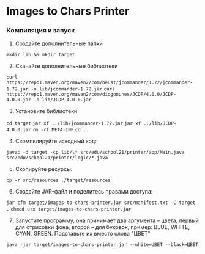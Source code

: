 # Images to Chars Printer

### Компиляция и запуск

1. Создайте дополнительные папки

`mkdir lib && mkdir target`

2. Скачайте дополнительные библиотеки

`curl https://repo1.maven.org/maven2/com/beust/jcommander/1.72/jcommander-1.72.jar -o lib/jcommander-1.72.jar`
`curl https://repo1.maven.org/maven2/com/diogonunes/JCDP/4.0.0/JCDP-4.0.0.jar -o lib/JCDP-4.0.0.jar`

3. Установите библиотеки

`cd target`
`jar xf ../lib/jcommander-1.72.jar`
`jar xf ../lib/JCDP-4.0.0.jar`
`rm -rf META-INF`
`cd ..`

4. Скомпилируйте исходный код:

`javac -d target -cp lib/\* src/edu/school21/printer/app/Main.java src/edu/school21/printer/logic/*.java`

5. Скопируйте ресурсы:

`cp -r src/resources ./target/resources`

6. Создайте JAR-файл и поделитесь правами доступа:

`jar cfm target/images-to-chars-printer.jar src/manifest.txt -C target .`
`chmod u+x target/images-to-chars-printer.jar`

7. Запустите программу, она принимает два аргумента – цвета, первый для отрисовки фона, второй – для буковок, пример: BLUE, WHITE, CYAN, GREEN. Подставьте их вместо слова "ЦВЕТ"

`java -jar target/images-to-chars-printer.jar --white=ЦВЕТ --black=ЦВЕТ`